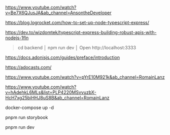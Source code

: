 https://www.youtube.com/watch?v=Be7X6QJusJA&ab_channel=AnsontheDeveloper

https://blog.logrocket.com/how-to-set-up-node-typescript-express/

https://dev.to/wizdomtek/typescript-express-building-robust-apis-with-nodejs-1fln


> cd backend                                                  │
> npm run dev                                                 │
> Open http://localhost:3333

https://docs.adonisjs.com/guides/preface/introduction

https://adocasts.com/


https://www.youtube.com/watch?v=pYrE10M921k&ab_channel=RomainLanz

https://www.youtube.com/watch?v=hAdehkL6MLs&list=PLP4220MSvvuzbX-HcH7xg25biHHJ8uS8B&ab_channel=RomainLanz


docker-compose up -d

pnpm run storybook

pnpm run dev